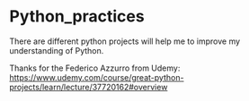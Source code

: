 # Python_practices
There are different python projects will help me to improve my understanding of Python.

Thanks for the Federico Azzurro from Udemy:
https://www.udemy.com/course/great-python-projects/learn/lecture/37720162#overview
